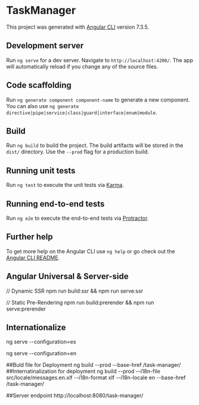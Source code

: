 # TaskManager

This project was generated with [Angular CLI](https://github.com/angular/angular-cli) version 7.3.5.

## Development server

Run `ng serve` for a dev server. Navigate to `http://localhost:4200/`. The app will automatically reload if you change any of the source files.

## Code scaffolding

Run `ng generate component component-name` to generate a new component. You can also use `ng generate directive|pipe|service|class|guard|interface|enum|module`.

## Build

Run `ng build` to build the project. The build artifacts will be stored in the `dist/` directory. Use the `--prod` flag for a production build.

## Running unit tests

Run `ng test` to execute the unit tests via [Karma](https://karma-runner.github.io).

## Running end-to-end tests

Run `ng e2e` to execute the end-to-end tests via [Protractor](http://www.protractortest.org/).

## Further help

To get more help on the Angular CLI use `ng help` or go check out the [Angular CLI README](https://github.com/angular/angular-cli/blob/master/README.md).

## Angular Universal & Server-side
// Dynamic SSR
npm run build:ssr && npm run serve:ssr

// Static Pre-Rendering
npm run build:prerender && npm run serve:prerender

## Internationalize

ng serve --configuration=es

ng serve --configuration=en

##Buld file for Deployment
ng build --prod --base-href /task-manager/
##Internatinalization for deployment
ng build --prod --i18n-file src/locale/messages.en.xlf --i18n-format xlf --i18n-locale en --base-href /task-manager/

##Server endpoint
http://localhost:8080/task-manager/